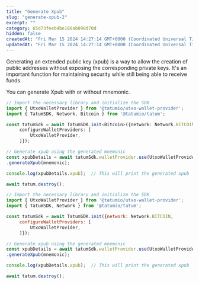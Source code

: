 ```yaml
---
title: "Generate Xpub"
slug: "generate-xpub-2"
excerpt: ""
category: 65d73feeb4be160ab098d70d
hidden: false
createdAt: "Fri Mar 15 2024 14:27:14 GMT+0000 (Coordinated Universal Time)"
updatedAt: "Fri Mar 15 2024 14:27:14 GMT+0000 (Coordinated Universal Time)"
---
```

Generating an extended public key (xpub) is a way to allow the creation of public addresses without exposing the corresponding private keys. It's an important function for maintaining security while still being able to receive funds.

You can generate Xpub with or without mnemonic.

```typescript
// Import the necessary library and initialize the SDK
import { UtxoWalletProvider } from '@tatumio/utxo-wallet-provider';
import { TatumSDK, Network, Bitcoin } from '@tatumio/tatum';

const tatumSdk = await TatumSDK.init<Bitcoin>({network: Network.BITCOIN,
     configureWalletProviders: [
         UtxoWalletProvider,
     ]});

// Generate xpub using the generated mnemonic
const xpubDetails = await tatumSdk.walletProvider.use(UtxoWalletProvider)
.generateXpub(mnemonic);

console.log(xpubDetails.xpub);  // This will print the generated xpub

await tatum.destroy();
```
```javascript
// Import the necessary library and initialize the SDK
import { UtxoWalletProvider } from '@tatumio/utxo-wallet-provider';
import { TatumSDK, Network } from '@tatumio/tatum';

const tatumSdk = await TatumSDK.init({network: Network.BITCOIN,
     configureWalletProviders: [
         UtxoWalletProvider,
     ]});

// Generate xpub using the generated mnemonic
const xpubDetails = await tatumSdk.walletProvider.use(UtxoWalletProvider)
.generateXpub(mnemonic);

console.log(xpubDetails.xpub);  // This will print the generated xpub

await tatum.destroy();
```

